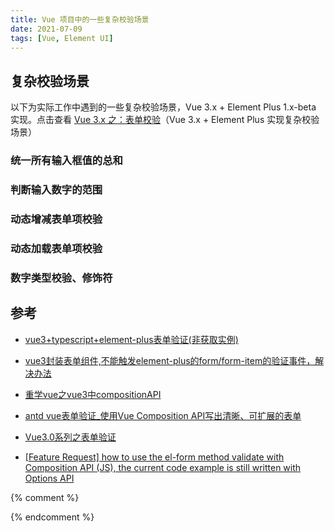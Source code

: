 ```yaml
---
title: Vue 项目中的一些复杂校验场景
date: 2021-07-09
tags: [Vue, Element UI]
---
```


## 复杂校验场景

以下为实际工作中遇到的一些复杂校验场景，Vue 3.x + Element Plus 1.x-beta 实现。点击查看 [Vue 3.x 之：表单校验](vue3.x_form_validate)（Vue 3.x + Element Plus 实现复杂校验场景）

### 统一所有输入框值的总和

### 判断输入数字的范围

### 动态增减表单项校验

### 动态加载表单项校验

### 数字类型校验、修饰符

## 参考

- [vue3+typescript+element-plus表单验证(非获取实例)](https://www.cnblogs.com/delgoh/p/14276576.html)

- [vue3封装表单组件,不能触发element-plus的form/form-item的验证事件，解决办法](https://blog.csdn.net/u011401390/article/details/116298509)

- [重学vue之vue3中compositionAPI](https://blog.csdn.net/qq_45549336/article/details/111034107)

- [antd vue表单验证_使用Vue Composition API写出清晰、可扩展的表单](https://blog.csdn.net/weixin_30025473/article/details/112175144)

- [Vue3.0系列之表单验证](https://blog.csdn.net/muou_hang/article/details/106147026)

- [[Feature Request] how to use the el-form method validate with Composition API (JS), the current code example is still written with Options API](https://github.com/element-plus/element-plus/issues/2031)

{% comment %}

{% endcomment %}
